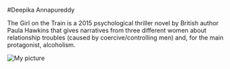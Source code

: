 #Deepika Annapureddy

The Girl on the Train is a 2015 psychological thriller novel by British author Paula Hawkins that gives narratives from three different women about relationship troubles (caused by coercive/controlling men) and, for the main protagonist, alcoholism.

![My picture](C:\Users\s573021\Documents\GitHub\from-Annapureddy\Deepika_annapureddy.jpg)
